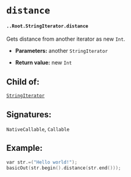 # `distance`

#### `..Root.StringIterator.distance`

Gets distance from another iterator as new `Int`.

* **Parameters:** another `StringIterator` 

* **Return value:** new `Int`

## Child of:

[`StringIterator`](docs..Root.StringIterator.md)

## Signatures:

`NativeCallable`, `Callable`

## Example:

```c
var str.=("Hello world!");
basicOut(str.begin().distance(str.end()));
```